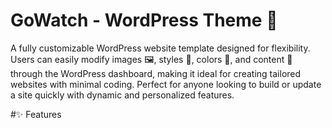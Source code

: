 # GoWatch - WordPress Theme 🎥 

A fully customizable WordPress website template designed for flexibility. Users can easily modify images 🖼️, styles 🎨, colors 🌈, and content 📝 through the WordPress dashboard, making it ideal for creating tailored websites with minimal coding. Perfect for anyone looking to build or update a site quickly with dynamic and personalized features.

#✨ Features